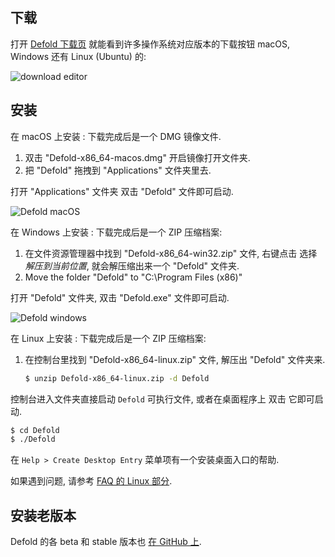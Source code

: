 ## 下载

打开 [Defold 下载页](https://defold.com/download/) 就能看到许多操作系统对应版本的下载按钮 macOS, Windows 还有 Linux (Ubuntu) 的:

![download editor](../shared/images/editor_download.png)

## 安装

在 macOS 上安装
: 下载完成后是一个 DMG 镜像文件.

  1. 双击 "Defold-x86_64-macos.dmg" 开启镜像打开文件夹.
  2. 把 "Defold" 拖拽到 "Applications" 文件夹里去.

  打开 "Applications" 文件夹 <kbd>双击</kbd> "Defold" 文件即可启动.

  ![Defold macOS](../shared/images/macos_content.png)

在 Windows 上安装
: 下载完成后是一个 ZIP 压缩档案:

  1. 在文件资源管理器中找到 "Defold-x86_64-win32.zip" 文件, <kbd>右键点击</kbd> 选择 *解压到当前位置*, 就会解压缩出来一个 "Defold" 文件夹.
  2. Move the folder "Defold" to "C:\Program Files (x86)\"

  打开 "Defold" 文件夹, <kbd>双击</kbd> "Defold.exe" 文件即可启动.

  ![Defold windows](../shared/images/windows_content.png)

在 Linux 上安装
: 下载完成后是一个 ZIP 压缩档案:

  1. 在控制台里找到 "Defold-x86_64-linux.zip" 文件, 解压出 "Defold" 文件夹来.

     ```bash
     $ unzip Defold-x86_64-linux.zip -d Defold
     ```

  控制台进入文件夹直接启动 `Defold` 可执行文件, 或者在桌面程序上 <kbd>双击</kbd> 它即可启动.

  ```bash
  $ cd Defold
  $ ./Defold
  ```

  在 `Help > Create Desktop Entry` 菜单项有一个安装桌面入口的帮助.

  如果遇到问题, 请参考 [FAQ 的 Linux 部分](/faq/faq#linux-issues).

## 安装老版本

Defold 的各 beta 和 stable 版本也 [在 GitHub 上](https://github.com/defold/defold/releases).
